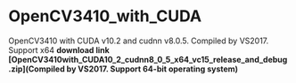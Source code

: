 # OpenCV3410_with_CUDA
OpenCV3410 with CUDA v10.2 and cudnn v8.0.5. Compiled by VS2017. Support x64
**download link [OpenCV3410with_CUDA10_2_cudnn8_0_5_x64_vc15_release_and_debug.zip](Compiled by VS2017. Support 64-bit operating system)**
